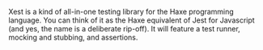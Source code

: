 Xest is a kind of all-in-one testing library for the Haxe programming language. You can think of it as the Haxe equivalent of Jest for Javascript (and yes, the name is a deliberate rip-off). It will feature a test runner, mocking and stubbing, and assertions.